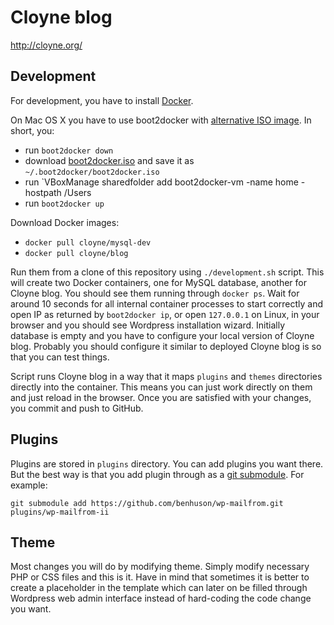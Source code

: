 Cloyne blog
===========

http://cloyne.org/

Development
-----------

For development, you have to install [Docker](https://docs.docker.com/).

On Mac OS X you have to use boot2docker with [alternative ISO image](https://medium.com/boot2docker-lightweight-linux-for-docker/boot2docker-together-with-virtualbox-guest-additions-da1e3ab2465c). In short, you:
* run `boot2docker down`
* download [boot2docker.iso](http://static.dockerfiles.io/boot2docker-v1.1.1-virtualbox-guest-additions-v4.3.12.iso) and save it as `~/.boot2docker/boot2docker.iso`
* run `VBoxManage sharedfolder add boot2docker-vm -name home -hostpath /Users
* run `boot2docker up`

Download Docker images:
* `docker pull cloyne/mysql-dev`
* `docker pull cloyne/blog`

Run them from a clone of this repository using `./development.sh` script. This will create two Docker containers, one for MySQL database, another for Cloyne blog. You should see them running through `docker ps`. Wait for around 10 seconds for all internal container processes to start correctly and open IP as returned by `boot2docker ip`, or open `127.0.0.1` on Linux, in your browser and you should see Wordpress installation wizard. Initially database is empty and you have to configure your local version of Cloyne blog. Probably you should configure it similar to deployed Cloyne blog is so that you can test things.

Script runs Cloyne blog in a way that it maps `plugins` and `themes` directories directly into the container. This means you can just work directly on them and just reload in the browser. Once you are satisfied with your changes, you commit and push to GitHub.

Plugins
-------

Plugins are stored in `plugins` directory. You can add plugins you want there. But the best way is that you add plugin through as a [git submodule](http://git-scm.com/book/en/Git-Tools-Submodules). For example:

```
git submodule add https://github.com/benhuson/wp-mailfrom.git plugins/wp-mailfrom-ii
```

Theme
-----

Most changes you will do by modifying theme. Simply modify necessary PHP or CSS files and this is it. Have in mind that sometimes it is better to create a placeholder in the template which can later on be filled through Wordpress web admin interface instead of hard-coding the code change you want.

